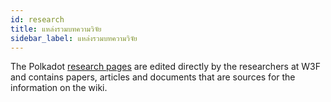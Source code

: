 ```yaml
---
id: research
title: แหล่งรวมบทความวิจัย
sidebar_label: แหล่งรวมบทความวิจัย
---
```


The Polkadot [research pages](https://research.polkadot.network) are edited directly by the researchers at W3F and contains papers, articles and documents that are sources for the information on the wiki.
